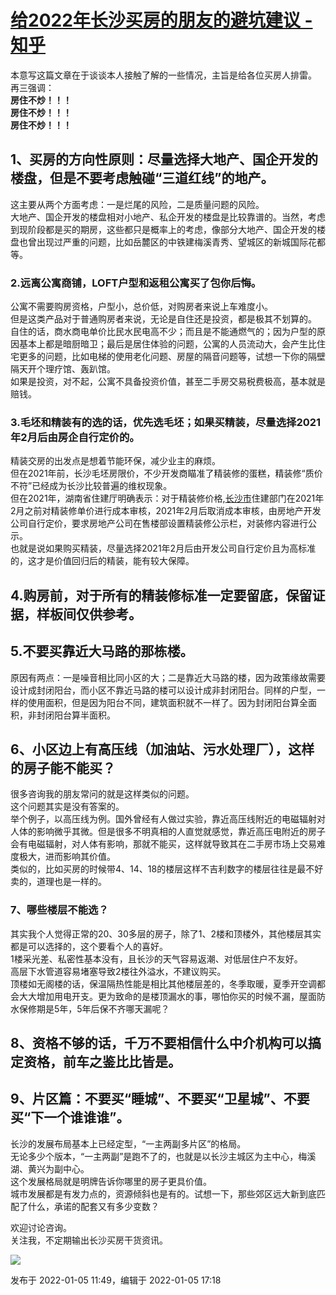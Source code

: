 # [给2022年长沙买房的朋友的避坑建议 - 知乎](https://zhuanlan.zhihu.com/p/453428543)

本意写这篇文章在于谈谈本人接触了解的一些情况，主旨是给各位买房人排雷。  
再三强调：  
**房住不炒！！！**  
**房住不炒！！！**  
**房住不炒！！！**

## 1、买房的方向性原则：尽量选择大地产、国企开发的楼盘，但是不要考虑触碰“三道红线”的地产。

这主要从两个方面考虑：一是烂尾的风险，二是质量问题的风险。  
大地产、国企开发的楼盘相对小地产、私企开发的楼盘是比较靠谱的。当然，考虑到现阶段都是买的期房，这些都只是概率上的考虑，像部分大地产、国企开发的楼盘也曾出现过严重的问题，比如岳麓区的中铁建梅溪青秀、望城区的新城国际花都等。

### 2.远离公寓商铺，LOFT户型和返租公寓买了包你后悔。

公寓不需要购房资格，户型小，总价低，对购房者来说上车难度小。  
但是这类产品对于普通购房者来说，无论是自住还是投资，都是极其不划算的。  
自住的话，商水商电单价比民水民电高不少；而且是不能通燃气的；因为户型的原因基本上都是暗厨暗卫；最后是居住体验的问题，公寓的人员流动大，会产生比住宅更多的问题，比如电梯的使用老化问题、房屋的隔音问题等，试想一下你的隔壁隔天开个理疗馆、轰趴馆。  
如果是投资，对不起，公寓不具备投资价值，甚至二手房交易税费极高，基本就是赔钱。

### 3.毛坯和精装有的选的话，优先选毛坯；如果买精装，尽量选择2021年2月后由房企自行定价的。

精装交房的出发点是想着节能环保，减少业主的麻烦。  
但在2021年前，长沙毛坯房限价，不少开发商瞄准了精装修的蛋糕，精装修“质价不符”已经成为长沙比较普遍的维权现象。  
但在2021年，湖南省住建厅明确表示：对于精装修价格,[长沙市](https://www.zhihu.com/search?q=%E9%95%BF%E6%B2%99%E5%B8%82&search_source=Entity&hybrid_search_source=Entity&hybrid_search_extra=%7B%22sourceType%22%3A%22answer%22%2C%22sourceId%22%3A2133302097%7D)住建部门在2021年2月之前对精装修单价进行成本审核，2021年2月后取消成本审核，由房地产开发公司自行定价，要求房地产公司在售楼部设置精装修公示栏，对装修内容进行公示。  
也就是说如果购买精装，尽量选择2021年2月后由开发公司自行定价且为高标准的，这才是价值回归后的精装，能有较大保障。

## 4.购房前，对于所有的精装修标准一定要留底，保留证据，样板间仅供参考。

## 5.不要买靠近大马路的那栋楼。

原因有两点：一是噪音相比同小区的大；二是靠近大马路的楼，因为政策缘故需要设计成封闭阳台，而小区不靠近马路的楼可以设计成非封闭阳台。同样的户型，一样的使用面积，但是因为阳台不同，建筑面积就不一样了。因为封闭阳台算全面积，非封闭阳台算半面积。

## 6、小区边上有高压线（加油站、污水处理厂），这样的房子能不能买？

很多咨询我的朋友常问的就是这样类似的问题。  
这个问题其实是没有答案的。  
举个例子，以高压线为例。国外曾经有人做过实验，靠近高压线附近的电磁辐射对人体的影响微乎其微。但是很多不明真相的人直觉就感觉，靠近高压电附近的房子会有电磁辐射，对人体有影响，那就不能买，这样就导致其在二手房市场上交易难度极大，进而影响其价值。  
类似的，比如买房的时候带4、14、18的楼层这样不吉利数字的楼层往往是最不好卖的，道理也是一样的。

### 7、哪些楼层不能选？

其实我个人觉得正常的20、30多层的房子，除了1、2楼和顶楼外，其他楼层其实都是可以选择的，这个要看个人的喜好。  
1楼采光差、私密性基本没有，且长沙的天气容易返潮、对低层住户不友好。  
高层下水管道容易堵塞导致2楼往外溢水，不建议购买。  
顶楼如无阁楼的话，保温隔热性能是相比其他楼层差的，冬季取暖，夏季开空调都会大大增加用电开支。更为致命的是楼顶漏水的事，哪怕你买的时候不漏，屋面防水保修期是5年，5年后保不齐哪天漏呢？

## 8、资格不够的话，千万不要相信什么中介机构可以搞定资格，前车之鉴比比皆是。

## 9、片区篇：不要买“睡城”、不要买“卫星城”、不要买“下一个谁谁谁”。

  
长沙的发展布局基本上已经定型，“一主两副多片区”的格局。  
无论多少个版本，“一主两副”是跑不了的，也就是以长沙主城区为主中心，梅溪湖、黄兴为副中心。  
这个发展格局就是明牌告诉你哪里的房子更具价值。  
城市发展都是有发力点的，资源倾斜也是有的。试想一下，那些郊区远大新到底匹配了什么，承诺的配套又有多少变数？  

欢迎讨论咨询。  
关注我，不定期输出长沙买房干货资讯。

![](https://picb.zhimg.com/9f4592e8c340c54ee8d3b2715ab13b7f_b.png)

发布于 2022-01-05 11:49，编辑于 2022-01-05 17:18
